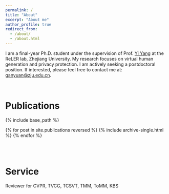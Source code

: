 ```yaml
---
permalink: /
title: "About"
excerpt: "About me"
author_profile: true
redirect_from: 
  - /about/
  - /about.html
---
```


I am a final-year Ph.D. student under the supervision of Prof. [Yi Yang](https://scholar.google.com/citations?user=RMSuNFwAAAAJ&hl=zh-CN&oi=ao) at the ReLER lab, Zhejiang University. My research focuses on virtual human generation and privacy protection. I am actively seeking a postdoctoral position. If interested, please feel free to contact me at: ganyuan@zju.edu.cn.

<br />

Publications
=======
{% include base_path %}

{% for post in site.publications reversed %}
  {% include archive-single.html %}
{% endfor %}

<br />

<br />

Service
======= 
Reviewer for CVPR, TVCG, TCSVT, TMM, ToMM, KBS

<br />